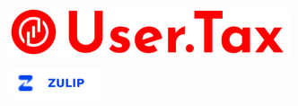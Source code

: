 [![Fayyadamaa. Gibira](https://raw.githubusercontent.com/user-tax/user.tax-img/main/f/logo-txt.svg)](https://user.tax)

[![Zulip jedhamuun beekama](https://raw.githubusercontent.com/user-tax/user.tax-img/main/f/Zulip.svg)](https://user-tax.zulipchat.com)